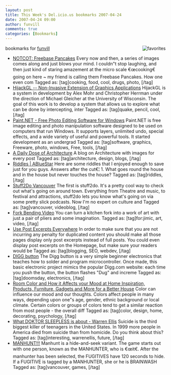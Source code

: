 ```yaml
---
layout: post
title: This Week's Del.icio.us bookmarks 2007-04-24
date: 2007-04-24 09:00
author: funvill
comments: true
categories: [Bookmarks]
---
```

bookmarks for <a href="http://del.icio.us/funvill"> funvill</a>
<a href="http://del.icio.us/funvill"> <img src="http://blog.abluestar.com/public/uploads/2007/03/favorites_icon.thumbnail.jpg" alt="favorites" align="right" /></a>
<ul>
	<li><a href="http://www.notcot.com/archives/2007/04/freebase_pancak.php" title="http://www.notcot.com/archives/2007/04/freebase_pancak.php">NOTCOT: Freebase Pancakes</a>
Every now and then, a series of images comes along and just blows your mind. I couldn&quot;t stop laughing, and then just kind of staring amazement at the micro scale €œcooking€ going on here ~ my friend is calling them Freebase Pancakes. How one even com Tagged as: [tag]cooking, food, cool, drugs, photo, [/tag]</li>
	<li><a href="http://www.cs.wisc.edu/graphics/Gallery/HijackGL/" title="http://www.cs.wisc.edu/graphics/Gallery/HijackGL/">HijackGL -- Non-Invasive Extension of Graphics Applications</a>
HijackGL is a system in development by Alex Mohr and Christopher Herrman under the direction of Michael Gleicher at the University of Wisconsin. The goal of this work is to develop a system that allows us to explore what can be done by intercepting, inter Tagged as: [tag]quake, pencil, cool, [/tag]</li>
	<li><a href="http://www.getpaint.net/index2.html" title="http://www.getpaint.net/index2.html">Paint.NET - Free Photo Editing Software for Windows</a>
Paint.NET is free image editing and photo manipulation software designed to be used on computers that run Windows. It supports layers, unlimited undo, special effects, and a wide variety of useful and powerful tools. It started development as an undergrad Tagged as: [tag]software, graphics, Freeware, photo, windows, Free, tools, [/tag]</li>
	<li><a href="http://archidose.blogspot.com/" title="http://archidose.blogspot.com/">A Daily Dose of Architecture</a>
A blog on Architecture with images for every post Tagged as: [tag]architecture, design, blogs, [/tag]</li>
	<li><a href="http://blog.abluestar.com/riddles/" title="http://blog.abluestar.com/riddles/">Riddles | ABlueStar</a>
Here are some riddles that I enjoyed enough to save just for you guys. Answers after the cut€¦    1. What goes round the house and in the house but never touches the house? Tagged as: [tag]riddles, [/tag]</li>
	<li><a href="http://www.stuff2do.ca/" title="http://www.stuff2do.ca/">Stuff2Do Vancouver</a>
The first is stuff2do. It's a pretty cool way to check out what's going on around town. Everything from Theatre and music, to festival and attractions, stuff2do lets you know what's going on via some pretty slick podcasts. Now I'm no expert on culture and Tagged as: [tag]vancouver, videoblog, [/tag]</li>
	<li><a href="http://www.metacafe.com/watch/493181/fork_bending/" title="http://www.metacafe.com/watch/493181/fork_bending/">Fork Bending Video</a>
You can turn a kitchen fork into a work of art with just a pair of pliers and some imagination. Tagged as: [tag]for:jimic, art, video, [/tag]</li>
	<li><a href="http://www.dailyblogtips.com/use-post-excerpts-everywhere/" title="http://www.dailyblogtips.com/use-post-excerpts-everywhere/">Use Post Excerpts Everywhere</a>
In order to make sure that you are not incurring any penalty for duplicated content you should make all those pages display only post excerpts instead of full posts. You could even display post excerpts on the Homepage, but make sure your readers would be Tagged as: [tag]blogging, SEO, webdev, [/tag]</li>
	<li><a href="http://www.ladyada.net/make/digg/" title="http://www.ladyada.net/make/digg/">DIGG button</a>
The Digg button is a very simple beginner electronics that teaches how to solder and program microcontroller. Once made, this basic electronic project mimics the popular Digg.com website: each time you push the button, the button flashes "Dug" and increme Tagged as: [tag]doomsday, electronics, [/tag]</li>
	<li><a href="http://freshome.com/2007/04/17/room-color-and-how-it-affects-your-mood/" title="http://freshome.com/2007/04/17/room-color-and-how-it-affects-your-mood/">Room Color and How it Affects your Mood at Home Inspiration, Products, Furniture, Gadgets and More for a Better House</a>
Color can influence our mood and our thoughts. Colors affect people in many ways, depending upon one&quot;s age, gender, ethnic background or local climate. Certain colors or groups of colors tend to get a similar reaction from most people - the overall diff Tagged as: [tag]color, design, home, decorating, psychology, [/tag]</li>
	<li><a href="http://warren-ellis.livejournal.com/92053.html" title="http://warren-ellis.livejournal.com/92053.html">What DOKTOR SLEEPLESS is about - Warren Ellis</a>
Suicide is the third biggest killer of teenagers in the United States. In 1999 more people in America died from suicide than from homicide. Do you think about this? Tagged as: [tag]interesting, warrenellis, future, [/tag]</li>
	<li><a href="http://manhunt-vancouver.com/" title="http://manhunt-vancouver.com/">MANHUNT!!!</a>
Manhunt is a hide-and-seek variant. The game starts out with one person, known as the MANHUNTER, who is €œit€. After the manhunter has been selected, the FUGITIVES have 120 seconds to hide. If a FUGITIVE is tagged by a MANHUNTER, she or he is BRAINWASH Tagged as: [tag]vancouver, games, [/tag]</li>
</ul>
